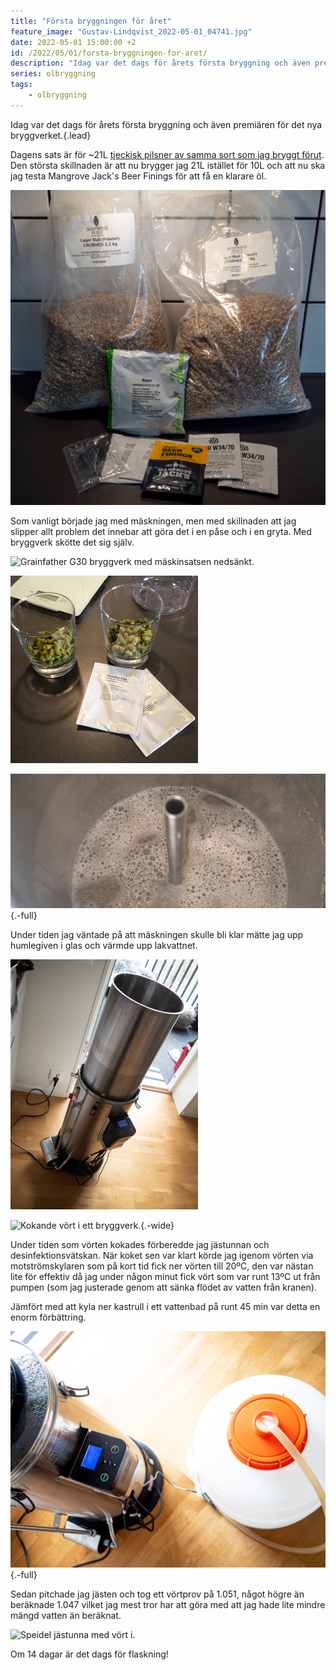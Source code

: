 ```yaml
---
title: "Första bryggningen för året"
feature_image: "Gustav-Lindqvist_2022-05-01_04741.jpg"
date: 2022-05-01 15:00:00 +2
id: /2022/05/01/forsta-bryggningen-for-aret/
description: "Idag var det dags för årets första bryggning och även premiären för det nya bryggverket."
series: olbryggning
tags:
    - olbryggning
---
```


Idag var det dags för årets första bryggning och även premiären för det nya bryggverket.{.lead}

Dagens sats är för ~21L [tjeckisk pilsner av samma sort som jag bryggt förut](/hembryggeri/4944n-1322o/). Den största skillnaden är att nu brygger jag 21L istället för 10L och att nu ska jag testa Mangrove Jack's Beer Finings för att få en klarare öl.

![Ingredienser för bryggning av en tjeckisk pilsner.](Gustav-Lindqvist_2022-05-01_04727.jpg)

Som vanligt började jag med mäskningen, men med skillnaden att jag slipper allt problem det innebar att göra det i en påse och i en gryta. Med bryggverk skötte det sig själv.

![Grainfather G30 bryggverk med mäskinsatsen nedsänkt.](Gustav-Lindqvist_2022-05-01_04728.jpg)

![Humle uppmätt och fördelat i glas.](Gustav-Lindqvist_2022-05-01_04731.jpg)

![Pågående mäskning i ett bryggverk.](Gustav-Lindqvist_2022-05-01_04732.jpg){.-full}

Under tiden jag väntade på att mäskningen skulle bli klar mätte jag upp humlegiven i glas och värmde upp lakvattnet.

![Bryggverk med mäskinsatsen upphissad för lakning.](Gustav-Lindqvist_2022-05-01_04733.jpg)

![Kokande vört i ett bryggverk.](Gustav-Lindqvist_2022-05-01_04739.jpg){.-wide}

Under tiden som vörten kokades förberedde jag jästunnan och desinfektionsvätskan. När koket sen var klart körde jag igenom vörten via motströmskylaren som på kort tid fick ner vörten till 20ºC, den var nästan lite för effektiv då jag under någon minut fick vört som var runt 13ºC ut från pumpen (som jag justerade genom att sänka flödet av vatten från kranen).

Jämfört med att kyla ner kastrull i ett vattenbad på runt 45 min var detta en enorm förbättring.

![Kylning och överföring av vört till jäskärl på en gång.](Gustav-Lindqvist_2022-05-01_04745.jpg){.-full}

Sedan pitchade jag jästen och tog ett vörtprov på 1.051, något högre än beräknade 1.047 vilket jag mest tror har att göra med att jag hade lite mindre mängd vatten än beräknat.

![Speidel jästunna med vört i.](Gustav-Lindqvist_2022-05-01_04747.jpg)

Om 14 dagar är det dags för flaskning!
